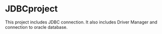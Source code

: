 # JDBCproject
This project includes JDBC connection. It also includes Driver Manager and connection to oracle database. 
